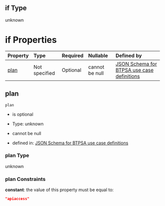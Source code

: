 ## if Type

unknown

# if Properties

| Property      | Type          | Required | Nullable       | Defined by                                                                                                                                                                                                                                  |
| :------------ | :------------ | :------- | :------------- | :------------------------------------------------------------------------------------------------------------------------------------------------------------------------------------------------------------------------------------------ |
| [plan](#plan) | Not specified | Optional | cannot be null | [JSON Schema for BTPSA use case definitions](btpsa-usecase-properties-services-items-allof-1-then-allof-94-then-allof-0-if-properties-plan.md "undefined#/properties/services/items/allOf/1/then/allOf/94/then/allOf/0/if/properties/plan") |

## plan



`plan`

*   is optional

*   Type: unknown

*   cannot be null

*   defined in: [JSON Schema for BTPSA use case definitions](btpsa-usecase-properties-services-items-allof-1-then-allof-94-then-allof-0-if-properties-plan.md "undefined#/properties/services/items/allOf/1/then/allOf/94/then/allOf/0/if/properties/plan")

### plan Type

unknown

### plan Constraints

**constant**: the value of this property must be equal to:

```json
"apiaccess"
```
